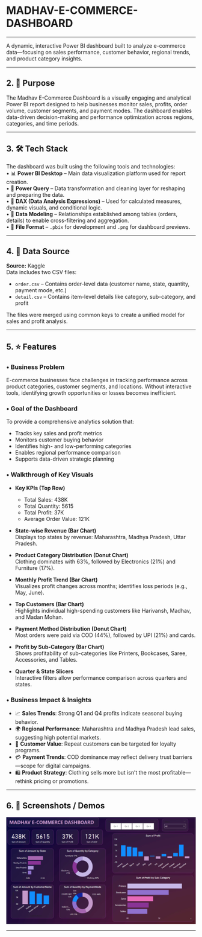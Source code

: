# MADHAV-E-COMMERCE-DASHBOARD


---



 
A dynamic, interactive Power BI dashboard built to analyze e-commerce data—focusing on sales performance, customer behavior, regional trends, and product category insights.

---

## 2. 📝 Purpose

The Madhav E-Commerce Dashboard is a visually engaging and analytical Power BI report designed to help businesses monitor sales, profits, order volume, customer segments, and payment modes. The dashboard enables data-driven decision-making and performance optimization across regions, categories, and time periods.

---

## 3. 🛠️ Tech Stack

The dashboard was built using the following tools and technologies:<br>
• 📊 **Power BI Desktop** – Main data visualization platform used for report creation.<br>
• 📂 **Power Query** – Data transformation and cleaning layer for reshaping and preparing the data.<br>
• 🧠 **DAX (Data Analysis Expressions)** – Used for calculated measures, dynamic visuals, and conditional logic.<br>
• 📝 **Data Modeling** – Relationships established among tables (orders, details) to enable cross-filtering and aggregation.<br>
• 📁 **File Format** – `.pbix` for development and `.png` for dashboard previews.

---

## 4. 📂 Data Source

**Source:** Kaggle  
Data includes two CSV files:
- `order.csv` – Contains order-level data (customer name, state, quantity, payment mode, etc.)  
- `detail.csv` – Contains item-level details like category, sub-category, and profit  

The files were merged using common keys to create a unified model for sales and profit analysis.

---

## 5. ⭐ Features 

### • Business Problem

E-commerce businesses face challenges in tracking performance across product categories, customer segments, and locations. Without interactive tools, identifying growth opportunities or losses becomes inefficient.

### • Goal of the Dashboard

To provide a comprehensive analytics solution that:
- Tracks key sales and profit metrics
- Monitors customer buying behavior
- Identifies high- and low-performing categories
- Enables regional performance comparison
- Supports data-driven strategic planning

### • Walkthrough of Key Visuals

- **Key KPIs (Top Row)**  
  - Total Sales: 438K  
  - Total Quantity: 5615  
  - Total Profit: 37K  
  - Average Order Value: 121K  

- **State-wise Revenue (Bar Chart)**  
  Displays top states by revenue: Maharashtra, Madhya Pradesh, Uttar Pradesh.

- **Product Category Distribution (Donut Chart)**  
  Clothing dominates with 63%, followed by Electronics (21%) and Furniture (17%).

- **Monthly Profit Trend (Bar Chart)**  
  Visualizes profit changes across months; identifies loss periods (e.g., May, June).

- **Top Customers (Bar Chart)**  
  Highlights individual high-spending customers like Harivansh, Madhav, and Madan Mohan.

- **Payment Method Distribution (Donut Chart)**  
  Most orders were paid via COD (44%), followed by UPI (21%) and cards.

- **Profit by Sub-Category (Bar Chart)**  
  Shows profitability of sub-categories like Printers, Bookcases, Saree, Accessories, and Tables.

- **Quarter & State Slicers**  
  Interactive filters allow performance comparison across quarters and states.

### • Business Impact & Insights

- 📈 **Sales Trends**: Strong Q1 and Q4 profits indicate seasonal buying behavior.  
- 🌍 **Regional Performance**: Maharashtra and Madhya Pradesh lead sales, suggesting high potential markets.  
- 👥 **Customer Value**: Repeat customers can be targeted for loyalty programs.  
- 💳 **Payment Trends**: COD dominance may reflect delivery trust barriers—scope for digital campaigns.  
- 🛍️ **Product Strategy**: Clothing sells more but isn’t the most profitable—rethink pricing or promotions.

---

## 6. 📸 Screenshots / Demos

![Dashboard Preview](https://github.com/Ritumishraaa/MADHAV-E-COMMERCE-DASHBOARD/blob/main/snapshot%20of%20the%20dashboard.png)

---

